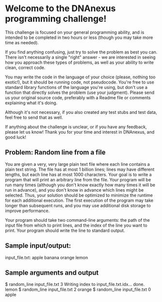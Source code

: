# Welcome to the DNAnexus programming challenge!

This challenge is focused on your general programming ability, and is intended to be completed in two hours or less (though you may take more time as needed).

If you find anything confusing, just try to solve the problem as best you can.
There isn't necessarily a single "right" answer - we are interested in seeing how you approach these types of problems, as well as your ability to write clean, correct code.

You may write the code in the language of your choice (please, nothing too
exotic!), but it should be running code, not pseudocode. You're free to use
standard library functions of the language you're using, but don't use a function that directly solves the problem (use your judgment). Please send us your original source code, preferably with a Readme file or comments explaining what it's doing.

Although it's not necessary, if you also created any test stubs and test data, feel free to send that as well.

If anything about the challenge is unclear, or if you have any feedback, please let us know! 
Thank you for your time and interest in DNAnexus, and good luck!

## Problem: Random line from a file
You are given a very, very large plain text file where each line contains a plain text string. 
The file has at most 1 billion lines; lines may have different lengths,
but each line has at most 1000 characters. Your goal is to write a program that will print an arbitrary line from the file. Your program will be run many times
(although you don't know exactly how many times it will be run in advance), and you don't know in advance which lines might be selected. Thus, your solution should be optimized to minimize the runtime for each additional execution. 
The first execution of the program may take longer than subsequent runs, and you may use additional disk storage to improve performance.

Your program should take two command-line arguments: the path of the input
file from which to print lines, and the index of the line you want to print. 
Your program should write the line to standard output.

## Sample input/output:
input_file.txt:
apple
banana
orange
lemon

## Sample arguments and output
$ random_line input_file.txt 3
Writing index to input_file.txt.idx... done.
lemon
$ random_line input_file.txt 2
orange
$ random_line input_file.txt 0
apple